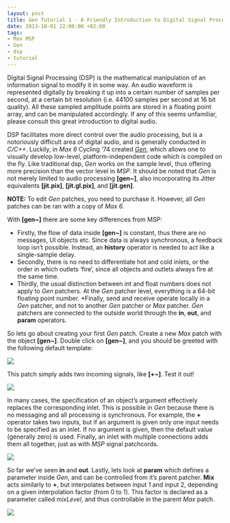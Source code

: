 ```yaml
---
layout: post
title: Gen Tutorial 1 - A Friendly Introduction to Digital Signal Processing
date: 2013-10-01 22:00:00 +02:00
tags:
- Max MSP
- Gen
- dsp
- tutorial
---
```

Digital Signal Processing (DSP) is the mathematical manipulation of an information signal to modify it in some way. An audio waveform is represented digitally by breaking it up into a certain number of samples per second, at a certain bit resolution (i.e. 44100 samples per second at 16 bit quality). All these sampled amplitude points are stored in a floating point array, and can be manipulated accordingly. If any of this seems unfamiliar, please consult this great introduction to digital audio.

DSP facilitates more direct control over the audio processing, but is a notoriously difficult area of digital audio, and is generally conducted in *C/C++*. Luckily, in *Max 6* Cycling ‘74 created [*Gen*](https://cycling74.com/products/gen/), which allows one to visually develop low-level, platform-independent code which is compiled on the fly. Like traditional dsp, *Gen* works on the sample level, thus offering more precision than the vector level in *MSP*. It should be noted that *Gen* is not merely limited to audio processing **[gen~]**, also incorporating its Jitter equivalents **[jit.pix]**, **[jit.gl.pix]**, and **[jit.gen]**.

**NOTE:** To edit *Gen* patches, you need to purchase it. However, all *Gen* patches can be ran  with a copy of *Max 6*.

With **[gen~]** there are some key differences from MSP:
* Firstly, the flow of data inside **[gen~]** is constant, thus there are no messages, UI objects etc. Since data is always synchronous, a feedback loop isn’t possible. Instead, an **history** operator is needed to act like a single-sample delay.
* Secondly, there is no need to differentiate hot and cold inlets, or the order in which outlets ‘fire’, since all objects and outlets always fire at the same time.
* Thirdly, the usual distinction between int and float numbers does not apply to *Gen* patchers. At the *Gen* patcher level, everything is a 64-bit floating point number.
*Finally, send and receive operate locally in a *Gen* patcher, and not to another *Gen* patcher or *Max* patcher. *Gen* patchers are connected to the outside world through the **in**, **out**, and **param** operators.

So lets go about creating your first *Gen* patch. Create a new *Max* patch with the object **[gen~]**. Double click on **[gen~]**, and you should be greeted with the following default template:

![]({{site.url}}/assets/images/posts/2013/13-10-01/01.png)

This patch simply adds two incoming signals, like **[+~]**. Test it out!

![]({{site.url}}/assets/images/posts/2013/13-10-01/02.png)

In many cases, the specification of an object’s argument effectively replaces the corresponding inlet. This is possible in *Gen* because there is no messaging and all processing is synchronous. For example, the **+** operator takes two inputs, but if an argument is given only one input needs to be specified as an inlet. If no argument is given, then the default value (generally zero) is used. Finally, an inlet with multiple connections adds them all together, just as with *MSP* signal patchcords.

![]({{site.url}}/assets/images/posts/2013/13-10-01/03.png)

So far we’ve seen **in** and **out**. Lastly, lets look at **param** which defines a parameter inside *Gen*, and can be controlled from it’s parent patcher. **Mix** acts similarly to **+**, but interpolates between input 1 and input 2, depending on a given interpolation factor (from 0 to 1). This factor is declared as a parameter called *mixLevel*, and thus controllable in the parent *Max* patch.

![]({{site.url}}/assets/images/posts/2013/13-10-01/04.png)
